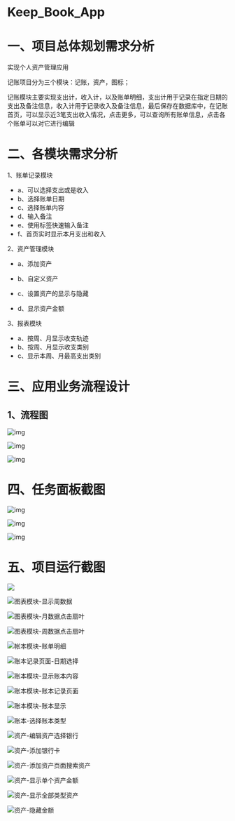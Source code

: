 # Keep_Book_App



# 一、项目总体规划需求分析

实现个人资产管理应用

记账项目分为三个模块：记账，资产，图标；

记账模块主要实现支出计，收入计，以及账单明细，支出计用于记录在指定日期的支出及备注信息，收入计用于记录收入及备注信息，最后保存在数据库中，在记账首页，可以显示近3笔支出收入情况，点击更多，可以查询所有账单信息，点击各个账单可以对它进行编辑

 

# 二、各模块需求分析

1、账单记录模块

- a、可以选择支出或是收入
- b、选择账单日期
- c、选择账单内容
- d、输入备注
- e、使用标签快速输入备注
- f、首页实时显示本月支出和收入





2、资产管理模块

- a、添加资产

- b、自定义资产

- c、设置资产的显示与隐藏

- d、显示资产金额

  

3、报表模块

- a、按周、月显示收支轨迹
- b、按周、月显示收支类别
- c、显示本周、月最高支出类别





# 三、应用业务流程设计

## 1、流程图

![img](https://hong-not-pic-1258424340.cos.ap-nanjing.myqcloud.com/notepic/202202051322412.gif) 

![img](https://hong-not-pic-1258424340.cos.ap-nanjing.myqcloud.com/notepic/202202051322424.gif)

![img](https://hong-not-pic-1258424340.cos.ap-nanjing.myqcloud.com/notepic/202202051322436.gif)





# 四、任务面板截图

![img](docs/任务面板截图/黄伟强-图表.png)



![img](docs/任务面板截图/罗庆宏-资产.png)





![img](docs/任务面板截图/肖龙海-账本.png)



# 五、项目运行截图

![](D:\ImDeveloper\github\Keep_Book_App\docs\项目运行截图\图表模块-点击切换按钮显示月数据.png)

![图表模块-显示周数据](D:\ImDeveloper\github\Keep_Book_App\docs\项目运行截图\图表模块-显示周数据.png)

![图表模块-月数据点击扇叶](D:\ImDeveloper\github\Keep_Book_App\docs\项目运行截图\图表模块-月数据点击扇叶.png)

![图表模块-周数据点击扇叶](D:\ImDeveloper\github\Keep_Book_App\docs\项目运行截图\图表模块-周数据点击扇叶.png)

![帐本模块-账单明细](D:\ImDeveloper\github\Keep_Book_App\docs\项目运行截图\帐本模块-账单明细.png)

![账本记录页面-日期选择](D:\ImDeveloper\github\Keep_Book_App\docs\项目运行截图\账本记录页面-日期选择.png)

![账本模块-显示账本内容](D:\ImDeveloper\github\Keep_Book_App\docs\项目运行截图\账本模块-显示账本内容.png)

![账本模块-账本记录页面](D:\ImDeveloper\github\Keep_Book_App\docs\项目运行截图\账本模块-账本记录页面.png)

![账本模块-账本显示](D:\ImDeveloper\github\Keep_Book_App\docs\项目运行截图\账本模块-账本显示.png)

![账本-选择账本类型](D:\ImDeveloper\github\Keep_Book_App\docs\项目运行截图\账本-选择账本类型.png)

![资产-编辑资产选择银行](D:\ImDeveloper\github\Keep_Book_App\docs\项目运行截图\资产-编辑资产选择银行.png)

![资产-添加银行卡](D:\ImDeveloper\github\Keep_Book_App\docs\项目运行截图\资产-添加银行卡.png)

![资产-添加资产页面搜索资产](D:\ImDeveloper\github\Keep_Book_App\docs\项目运行截图\资产-添加资产页面搜索资产.png)

![资产-显示单个资产金额](D:\ImDeveloper\github\Keep_Book_App\docs\项目运行截图\资产-显示单个资产金额.png)

![资产-显示全部类型资产](D:\ImDeveloper\github\Keep_Book_App\docs\项目运行截图\资产-显示全部类型资产.png)

![资产-隐藏金额](D:\ImDeveloper\github\Keep_Book_App\docs\项目运行截图\资产-隐藏金额.png)





